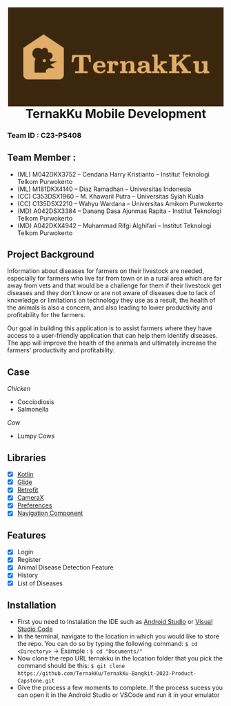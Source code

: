 <h1 align="center">
  <img align="center" src="Image/Logo_TernakKu_1.png"  width="500"></img>
<br>
TernakKu Mobile Development 
</h1>

### Team ID		: C23-PS408
## Team Member		: 
* (ML)	M042DKX3752 – Cendana Harry Kristianto – Institut Teknologi Telkom Purwokerto
* (ML)	M181DKX4140 – Diaz Ramadhan – Universitas Indonesia
* (CC)	C353DSX1960 – M. Khawaril Putra – Universitas Syiah Kuala
* (CC)	C135DSX2210 – Wahyu Wardana – Universitas Amikom Purwokerto
* (MD)	A042DSX3384 – Danang Dasa Ajunmas Rapita - Institut Teknologi Telkom Purwokerto
* (MD)  A042DKX4942 – Muhammad Rifgi Alghifari – Institut Teknologi Telkom Purwokerto

## Project Background
Information about diseases for farmers on their livestock are needed, especially for farmers who live far from town or in a rural area which are far away from vets and that would be a challenge for them if their livestock get diseases and they don’t know or are not aware of diseases due to lack of knowledge or limitations on technology they use as a result, the health of the animals is also a concern, and also leading to lower productivity and profitability for the farmers. 

Our goal in building this application is to assist farmers where they have access to a user-friendly application that can help them identify diseases. The app will improve the health of the animals and ultimately increase the farmers' productivity and profitability.

## Case
*Chicken*
* Cocciodiosis
* Salmonella

*Cow*
* Lumpy Cows

## Libraries
* [x] [Kotlin](https://kotlinlang.org/)
* [x] [Glide](https://github.com/bumptech/glide)
* [x] [Retrofit](https://square.github.io/retrofit/)
* [x] [CameraX](https://developer.android.com/training/camerax)
* [x] [Preferences](https://developer.android.com/reference/android/preference/Preference)
* [x] [Navigation Component](https://developer.android.com/guide/navigation/navigation-getting-started)

## Features
* [x] Login
* [x] Register
* [x] Animal Disease Detection Feature
* [x] History
* [x] List of Diseases

## Installation
* First you need to Instalation the IDE such as [Android Studio](https://developer.android.com/studio) or [Visual Studio Code](https://code.visualstudio.com/)
* In the terminal, navigate to the location in which you would like to store the repo. You can do so by typing the following command:
  `$ cd <Directory>` -> Example : `$ cd "Documents/"`
* Now clone the repo URL ternakku in the location folder that you pick the command should be this:
  `$ git clone https://github.com/TernakKu/TernakKu-Bangkit-2023-Product-Capstone.git`
* Give the process a few moments to complete. If the process sucess you can open it in the Android Studio or VSCode and run it in your emulator
